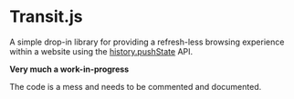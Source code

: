 # Transit.js

A simple drop-in library for providing a refresh-less browsing experience within a website using the [history.pushState](https://developer.mozilla.org/en-US/docs/Web/Guide/API/DOM/Manipulating_the_browser_history) API.

**Very much a work-in-progress**

The code is a mess and needs to be commented and documented.
